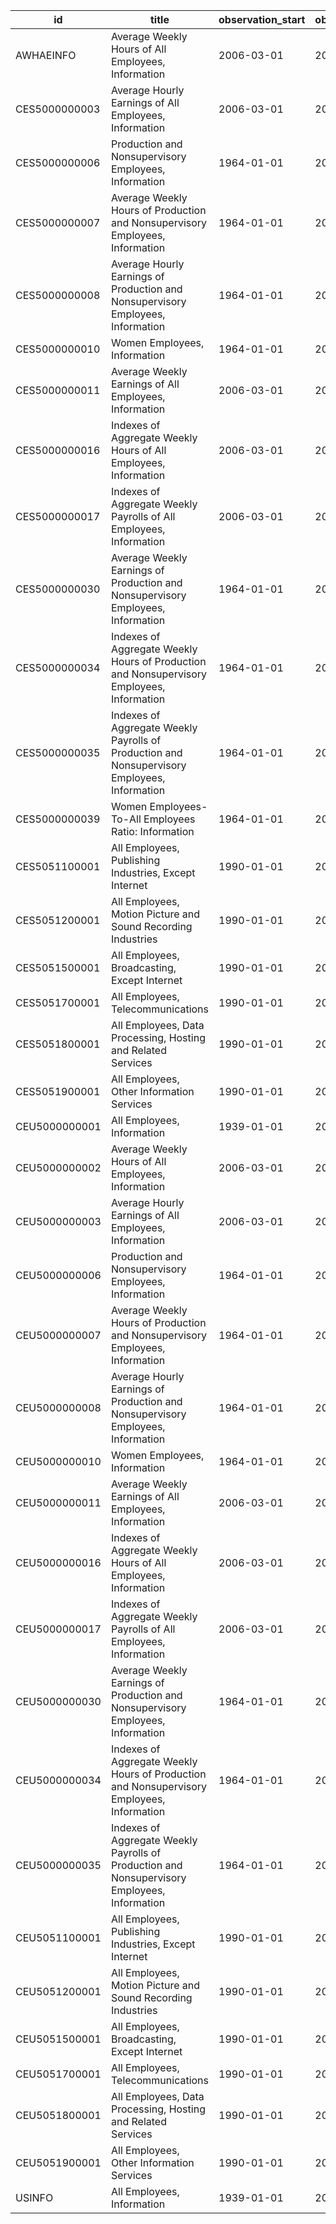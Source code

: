 | id            | title                                                                                        | observation_start   | observation_end   |
|---------------|----------------------------------------------------------------------------------------------|---------------------|-------------------|
| AWHAEINFO     | Average Weekly Hours of All Employees, Information                                           | 2006-03-01          | 2022-02-01        |
| CES5000000003 | Average Hourly Earnings of All Employees, Information                                        | 2006-03-01          | 2022-02-01        |
| CES5000000006 | Production and Nonsupervisory Employees, Information                                         | 1964-01-01          | 2022-02-01        |
| CES5000000007 | Average Weekly Hours of Production and Nonsupervisory Employees, Information                 | 1964-01-01          | 2022-02-01        |
| CES5000000008 | Average Hourly Earnings of Production and Nonsupervisory Employees, Information              | 1964-01-01          | 2022-02-01        |
| CES5000000010 | Women Employees, Information                                                                 | 1964-01-01          | 2022-02-01        |
| CES5000000011 | Average Weekly Earnings of All Employees, Information                                        | 2006-03-01          | 2022-02-01        |
| CES5000000016 | Indexes of Aggregate Weekly Hours of All Employees, Information                              | 2006-03-01          | 2022-02-01        |
| CES5000000017 | Indexes of Aggregate Weekly Payrolls of All Employees, Information                           | 2006-03-01          | 2022-02-01        |
| CES5000000030 | Average Weekly Earnings of Production and Nonsupervisory Employees, Information              | 1964-01-01          | 2022-02-01        |
| CES5000000034 | Indexes of Aggregate Weekly Hours of Production and Nonsupervisory Employees, Information    | 1964-01-01          | 2022-02-01        |
| CES5000000035 | Indexes of Aggregate Weekly Payrolls of Production and Nonsupervisory Employees, Information | 1964-01-01          | 2022-02-01        |
| CES5000000039 | Women Employees-To-All Employees Ratio: Information                                          | 1964-01-01          | 2022-02-01        |
| CES5051100001 | All Employees, Publishing Industries, Except Internet                                        | 1990-01-01          | 2022-02-01        |
| CES5051200001 | All Employees, Motion Picture and Sound Recording Industries                                 | 1990-01-01          | 2022-02-01        |
| CES5051500001 | All Employees, Broadcasting, Except Internet                                                 | 1990-01-01          | 2022-02-01        |
| CES5051700001 | All Employees, Telecommunications                                                            | 1990-01-01          | 2022-02-01        |
| CES5051800001 | All Employees, Data Processing, Hosting and Related Services                                 | 1990-01-01          | 2022-02-01        |
| CES5051900001 | All Employees, Other Information Services                                                    | 1990-01-01          | 2022-02-01        |
| CEU5000000001 | All Employees, Information                                                                   | 1939-01-01          | 2022-02-01        |
| CEU5000000002 | Average Weekly Hours of All Employees, Information                                           | 2006-03-01          | 2022-02-01        |
| CEU5000000003 | Average Hourly Earnings of All Employees, Information                                        | 2006-03-01          | 2022-02-01        |
| CEU5000000006 | Production and Nonsupervisory Employees, Information                                         | 1964-01-01          | 2022-02-01        |
| CEU5000000007 | Average Weekly Hours of Production and Nonsupervisory Employees, Information                 | 1964-01-01          | 2022-02-01        |
| CEU5000000008 | Average Hourly Earnings of Production and Nonsupervisory Employees, Information              | 1964-01-01          | 2022-02-01        |
| CEU5000000010 | Women Employees, Information                                                                 | 1964-01-01          | 2022-02-01        |
| CEU5000000011 | Average Weekly Earnings of All Employees, Information                                        | 2006-03-01          | 2022-02-01        |
| CEU5000000016 | Indexes of Aggregate Weekly Hours of All Employees, Information                              | 2006-03-01          | 2022-02-01        |
| CEU5000000017 | Indexes of Aggregate Weekly Payrolls of All Employees, Information                           | 2006-03-01          | 2022-02-01        |
| CEU5000000030 | Average Weekly Earnings of Production and Nonsupervisory Employees, Information              | 1964-01-01          | 2022-02-01        |
| CEU5000000034 | Indexes of Aggregate Weekly Hours of Production and Nonsupervisory Employees, Information    | 1964-01-01          | 2022-02-01        |
| CEU5000000035 | Indexes of Aggregate Weekly Payrolls of Production and Nonsupervisory Employees, Information | 1964-01-01          | 2022-02-01        |
| CEU5051100001 | All Employees, Publishing Industries, Except Internet                                        | 1990-01-01          | 2022-02-01        |
| CEU5051200001 | All Employees, Motion Picture and Sound Recording Industries                                 | 1990-01-01          | 2022-02-01        |
| CEU5051500001 | All Employees, Broadcasting, Except Internet                                                 | 1990-01-01          | 2022-02-01        |
| CEU5051700001 | All Employees, Telecommunications                                                            | 1990-01-01          | 2022-02-01        |
| CEU5051800001 | All Employees, Data Processing, Hosting and Related Services                                 | 1990-01-01          | 2022-02-01        |
| CEU5051900001 | All Employees, Other Information Services                                                    | 1990-01-01          | 2022-02-01        |
| USINFO        | All Employees, Information                                                                   | 1939-01-01          | 2022-02-01        |